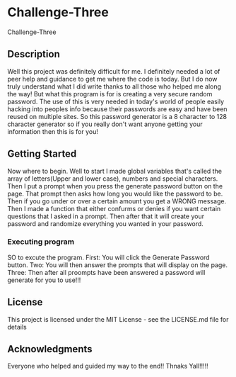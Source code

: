 # Challenge-Three

Challenge-Three

## Description

Well this project was definitely difficult for me. I definitely needed a lot of peer help and guidance to get me where the code is today. But I do now truly understand what I did write thanks to all those who helped me along the way! But what this program is for is creating a very secure random password. The use of this is very needed in today's world of people easily hacking into peoples info because their passwords are easy and have been reused on multiple sites. So this password generator is a 8 character to 128 character generator so if you really don't want anyone getting your information then this is for you!

## Getting Started

Now where to begin. Well to start I made global variables that's called the array of letters(Upper and lower case), numbers and special characters. Then I put a prompt when you press the generate password button on the page. That prompt then asks how long you would like the password to be. Then if you go under or over a certain amount you get a WRONG message. Then I made a function that either confurms or denies if you want certain questions that I asked in a prompt. Then after that it will create your password and randomize everything you wanted in your password.

### Executing program
SO to excute the program.
First: You will click the Generate Password button.
Two: You will then answer the prompts that will display on the page.
Three: Then after all proompts have been answered a password will generate for you to use!!!


## License

This project is licensed under the MIT License - see the LICENSE.md file for details

## Acknowledgments
Everyone who helped and guided my way to the end!! Thnaks Yall!!!!!
